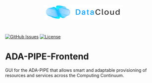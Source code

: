 <p align="center"><img width=50% src="https://raw.githubusercontent.com/DataCloud-project/toolbox/master/docs/img/datacloud_logo.png"></p>&nbsp;

[![GitHub Issues](https://img.shields.io/github/issues/DataCloud-project/ADA-PIPE-Frontend.svg)](https://github.com/DataCloud-project/ADA-PIPE-Frontend/issues)
[![License](https://img.shields.io/badge/license-Apache2.0-blue.svg)](https://opensource.org/licenses/Apache-2.0)

# ADA-PIPE-Frontend

GUI for the ADA-PIPE that allows smart and adaptable provisioning of resources and services across the Computing Continuum.
